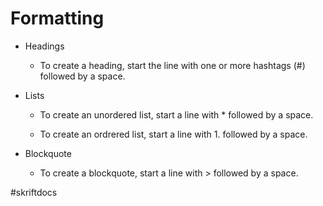 # Formatting

* Headings

  * To create a heading, start the line with one or more hashtags (#) followed by a space.

* Lists

  * To create an unordered list, start a line with \* followed by a space.

  * To create an ordrered list, start a line with 1. followed by a space.

* Blockquote

  * To create a blockquote, start a line with > followed by a space.

\#skriftdocs